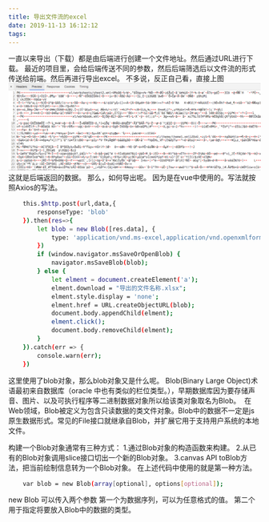 ```yaml
---
title: 导出文件流的excel
date: 2019-11-13 16:12:12
tags:
---
```

一直以来导出（下载）都是由后端进行创建一个文件地址。然后通过URL进行下载。
最近的项目里，会给后端传送不同的参数，然后后端筛选后以文件流的形式传送给前端。然后再进行导出excel。
不多说，反正自己看，直接上图
![接口返回的参数](导出文件流的excel/2.jpg)
这就是后端返回的数据。
那么，如何导出呢。
因为是在vue中使用的。写法就按照Axios的写法。
```bash
    this.$http.post(url,data,{
        responseType: 'blob'
    }).then(res=>{
        let blob = new Blob([res.data], {
            type: 'application/vnd.ms-excel,application/vnd.openxmlformats-officedocument.spreadsheetml.sheet'
        })
        if (window.navigator.msSaveOrOpenBlob) {
            navigator.msSaveBlob(blob);
        } else {
            let elment = document.createElement('a');
            elment.download = "导出的文件名称.xlsx";
            elment.style.display = 'none';
            elment.href = URL.createObjectURL(blob);
            document.body.appendChild(elment);
            elment.click();
            document.body.removeChild(elment);
        }
    }).catch(err => {
        console.warn(err);
    })
```
这里使用了blob对象，那么blob对象又是什么呢。
Blob(Binary Large Object)术语最初来自数据库（oracle 中也有类似的栏位类型。），早期数据库因为要存储声音、图片、以及可执行程序等二进制数据对象所以给该类对象取名为Blob。 
在Web领域，Blob被定义为包含只读数据的类文件对象。Blob中的数据不一定是js原生数据形式。常见的File接口就继承自Blob，并扩展它用于支持用户系统的本地文件。

构建一个Blob对象通常有三种方式：
1.通过Blob对象的构造函数来构建。
2.从已有的Blob对象调用slice接口切出一个新的Blob对象。
3.canvas API toBlob方法，把当前绘制信息转为一个Blob对象。
在上述代码中使用的就是第一种方法。
```bash
    var blob = new Blob(array[optional], options[optional]);
```
new Blob 可以传入两个参数
第一个为数据序列，可以为任意格式的值。
第二个用于指定将要放入Blob中的数据的类型。

